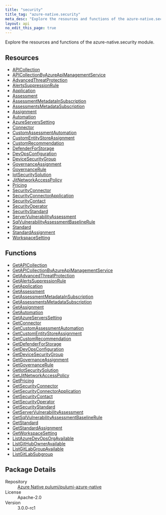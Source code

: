 ```yaml
---
title: "security"
title_tag: "azure-native.security"
meta_desc: "Explore the resources and functions of the azure-native.security module."
layout: api
no_edit_this_page: true
---
```


<!-- WARNING: this file was generated by Pulumi Docs Generator. -->
<!-- Do not edit by hand unless you're certain you know what you are doing! -->

Explore the resources and functions of the azure-native.security module.

<h2 id="resources">Resources</h2>
<ul class="api">
    <li><a href="apicollection/" title="APICollection">APICollection</a></li>
    <li><a href="apicollectionbyazureapimanagementservice/" title="APICollectionByAzureApiManagementService">APICollectionByAzureApiManagementService</a></li>
    <li><a href="advancedthreatprotection/" title="AdvancedThreatProtection">AdvancedThreatProtection</a></li>
    <li><a href="alertssuppressionrule/" title="AlertsSuppressionRule">AlertsSuppressionRule</a></li>
    <li><a href="application/" title="Application">Application</a></li>
    <li><a href="assessment/" title="Assessment">Assessment</a></li>
    <li><a href="assessmentmetadatainsubscription/" title="AssessmentMetadataInSubscription">AssessmentMetadataInSubscription</a></li>
    <li><a href="assessmentsmetadatasubscription/" title="AssessmentsMetadataSubscription">AssessmentsMetadataSubscription</a></li>
    <li><a href="assignment/" title="Assignment">Assignment</a></li>
    <li><a href="automation/" title="Automation">Automation</a></li>
    <li><a href="azureserverssetting/" title="AzureServersSetting">AzureServersSetting</a></li>
    <li><a href="connector/" title="Connector">Connector</a></li>
    <li><a href="customassessmentautomation/" title="CustomAssessmentAutomation">CustomAssessmentAutomation</a></li>
    <li><a href="customentitystoreassignment/" title="CustomEntityStoreAssignment">CustomEntityStoreAssignment</a></li>
    <li><a href="customrecommendation/" title="CustomRecommendation">CustomRecommendation</a></li>
    <li><a href="defenderforstorage/" title="DefenderForStorage">DefenderForStorage</a></li>
    <li><a href="devopsconfiguration/" title="DevOpsConfiguration">DevOpsConfiguration</a></li>
    <li><a href="devicesecuritygroup/" title="DeviceSecurityGroup">DeviceSecurityGroup</a></li>
    <li><a href="governanceassignment/" title="GovernanceAssignment">GovernanceAssignment</a></li>
    <li><a href="governancerule/" title="GovernanceRule">GovernanceRule</a></li>
    <li><a href="iotsecuritysolution/" title="IotSecuritySolution">IotSecuritySolution</a></li>
    <li><a href="jitnetworkaccesspolicy/" title="JitNetworkAccessPolicy">JitNetworkAccessPolicy</a></li>
    <li><a href="pricing/" title="Pricing">Pricing</a></li>
    <li><a href="securityconnector/" title="SecurityConnector">SecurityConnector</a></li>
    <li><a href="securityconnectorapplication/" title="SecurityConnectorApplication">SecurityConnectorApplication</a></li>
    <li><a href="securitycontact/" title="SecurityContact">SecurityContact</a></li>
    <li><a href="securityoperator/" title="SecurityOperator">SecurityOperator</a></li>
    <li><a href="securitystandard/" title="SecurityStandard">SecurityStandard</a></li>
    <li><a href="servervulnerabilityassessment/" title="ServerVulnerabilityAssessment">ServerVulnerabilityAssessment</a></li>
    <li><a href="sqlvulnerabilityassessmentbaselinerule/" title="SqlVulnerabilityAssessmentBaselineRule">SqlVulnerabilityAssessmentBaselineRule</a></li>
    <li><a href="standard/" title="Standard">Standard</a></li>
    <li><a href="standardassignment/" title="StandardAssignment">StandardAssignment</a></li>
    <li><a href="workspacesetting/" title="WorkspaceSetting">WorkspaceSetting</a></li>
</ul>

<h2 id="functions">Functions</h2>
<ul class="api">
    <li><a href="getapicollection/" title="GetAPICollection">GetAPICollection</a></li>
    <li><a href="getapicollectionbyazureapimanagementservice/" title="GetAPICollectionByAzureApiManagementService">GetAPICollectionByAzureApiManagementService</a></li>
    <li><a href="getadvancedthreatprotection/" title="GetAdvancedThreatProtection">GetAdvancedThreatProtection</a></li>
    <li><a href="getalertssuppressionrule/" title="GetAlertsSuppressionRule">GetAlertsSuppressionRule</a></li>
    <li><a href="getapplication/" title="GetApplication">GetApplication</a></li>
    <li><a href="getassessment/" title="GetAssessment">GetAssessment</a></li>
    <li><a href="getassessmentmetadatainsubscription/" title="GetAssessmentMetadataInSubscription">GetAssessmentMetadataInSubscription</a></li>
    <li><a href="getassessmentsmetadatasubscription/" title="GetAssessmentsMetadataSubscription">GetAssessmentsMetadataSubscription</a></li>
    <li><a href="getassignment/" title="GetAssignment">GetAssignment</a></li>
    <li><a href="getautomation/" title="GetAutomation">GetAutomation</a></li>
    <li><a href="getazureserverssetting/" title="GetAzureServersSetting">GetAzureServersSetting</a></li>
    <li><a href="getconnector/" title="GetConnector">GetConnector</a></li>
    <li><a href="getcustomassessmentautomation/" title="GetCustomAssessmentAutomation">GetCustomAssessmentAutomation</a></li>
    <li><a href="getcustomentitystoreassignment/" title="GetCustomEntityStoreAssignment">GetCustomEntityStoreAssignment</a></li>
    <li><a href="getcustomrecommendation/" title="GetCustomRecommendation">GetCustomRecommendation</a></li>
    <li><a href="getdefenderforstorage/" title="GetDefenderForStorage">GetDefenderForStorage</a></li>
    <li><a href="getdevopsconfiguration/" title="GetDevOpsConfiguration">GetDevOpsConfiguration</a></li>
    <li><a href="getdevicesecuritygroup/" title="GetDeviceSecurityGroup">GetDeviceSecurityGroup</a></li>
    <li><a href="getgovernanceassignment/" title="GetGovernanceAssignment">GetGovernanceAssignment</a></li>
    <li><a href="getgovernancerule/" title="GetGovernanceRule">GetGovernanceRule</a></li>
    <li><a href="getiotsecuritysolution/" title="GetIotSecuritySolution">GetIotSecuritySolution</a></li>
    <li><a href="getjitnetworkaccesspolicy/" title="GetJitNetworkAccessPolicy">GetJitNetworkAccessPolicy</a></li>
    <li><a href="getpricing/" title="GetPricing">GetPricing</a></li>
    <li><a href="getsecurityconnector/" title="GetSecurityConnector">GetSecurityConnector</a></li>
    <li><a href="getsecurityconnectorapplication/" title="GetSecurityConnectorApplication">GetSecurityConnectorApplication</a></li>
    <li><a href="getsecuritycontact/" title="GetSecurityContact">GetSecurityContact</a></li>
    <li><a href="getsecurityoperator/" title="GetSecurityOperator">GetSecurityOperator</a></li>
    <li><a href="getsecuritystandard/" title="GetSecurityStandard">GetSecurityStandard</a></li>
    <li><a href="getservervulnerabilityassessment/" title="GetServerVulnerabilityAssessment">GetServerVulnerabilityAssessment</a></li>
    <li><a href="getsqlvulnerabilityassessmentbaselinerule/" title="GetSqlVulnerabilityAssessmentBaselineRule">GetSqlVulnerabilityAssessmentBaselineRule</a></li>
    <li><a href="getstandard/" title="GetStandard">GetStandard</a></li>
    <li><a href="getstandardassignment/" title="GetStandardAssignment">GetStandardAssignment</a></li>
    <li><a href="getworkspacesetting/" title="GetWorkspaceSetting">GetWorkspaceSetting</a></li>
    <li><a href="listazuredevopsorgavailable/" title="ListAzureDevOpsOrgAvailable">ListAzureDevOpsOrgAvailable</a></li>
    <li><a href="listgithubowneravailable/" title="ListGitHubOwnerAvailable">ListGitHubOwnerAvailable</a></li>
    <li><a href="listgitlabgroupavailable/" title="ListGitLabGroupAvailable">ListGitLabGroupAvailable</a></li>
    <li><a href="listgitlabsubgroup/" title="ListGitLabSubgroup">ListGitLabSubgroup</a></li>
</ul>

<h2 id="package-details">Package Details</h2>
<dl class="package-details">
	<dt>Repository</dt>
	<dd><a href="https://github.com/pulumi/pulumi-azure-native">Azure Native pulumi/pulumi-azure-native</a></dd>
	<dt>License</dt>
	<dd>Apache-2.0</dd>
	<dt>Version</dt>
	<dd>3.0.0-rc1</dd>
</dl>

